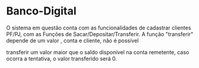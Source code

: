 # Banco-Digital
O sistema em questão conta com as funcionalidades de cadastrar clientes PF/PJ, com as Funções de Sacar/Depositar/Transferir. A função "transferir" depende de um valor , conta e cliente, não é possível

transferir um valor maior que o saldo disponível na conta remetente, caso ocorra a tentativa, o valor transferido será 0.
